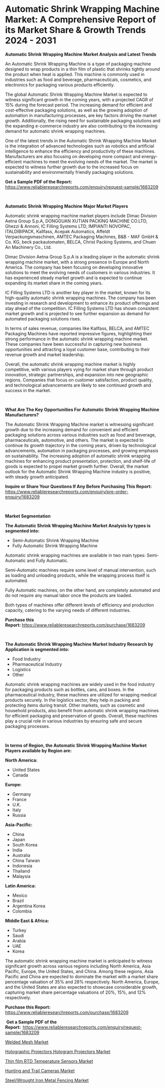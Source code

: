 <p><h1>Automatic Shrink Wrapping Machine Market: A Comprehensive Report of its Market Share & Growth Trends 2024 - 2031</h1></p><p><strong>Automatic Shrink Wrapping Machine Market Analysis and Latest Trends</strong></p>
<p><p>An Automatic Shrink Wrapping Machine is a type of packaging machine designed to wrap products in a thin film of plastic that shrinks tightly around the product when heat is applied. This machine is commonly used in industries such as food and beverage, pharmaceuticals, cosmetics, and electronics for packaging various products efficiently.</p><p>The global Automatic Shrink Wrapping Machine Market is expected to witness significant growth in the coming years, with a projected CAGR of 15% during the forecast period. The increasing demand for efficient and cost-effective packaging solutions, as well as the growing adoption of automation in manufacturing processes, are key factors driving the market growth. Additionally, the rising need for sustainable packaging solutions and the expanding e-commerce industry are also contributing to the increasing demand for automatic shrink wrapping machines.</p><p>One of the latest trends in the Automatic Shrink Wrapping Machine Market is the integration of advanced technologies such as robotics and artificial intelligence to enhance the efficiency and productivity of these machines. Manufacturers are also focusing on developing more compact and energy-efficient machines to meet the evolving needs of the market. The market is expected to witness further growth due to the increased focus on sustainability and environmentally friendly packaging solutions.</p></p>
<p><strong>Get a Sample PDF of the Report:&nbsp;</strong> <a href="https://www.reliableresearchreports.com/enquiry/request-sample/1683209">https://www.reliableresearchreports.com/enquiry/request-sample/1683209</a></p>
<p>&nbsp;</p>
<p><strong>Automatic Shrink Wrapping Machine Major Market Players</strong></p>
<p><p>Automatic shrink wrapping machine market players include Dimac Division Aetna Group S.p.A, DONGGUAN XUTIAN PACKING MACHINE CO.LTD, Ghezzi & Annoni, IC Filling Systems LTD, IMPIANTI NOVOPAC, ITALDIBIPACK, Kallfass, Acepak Automatics, Affeldt Verpackungsmaschinen, AMTEC Packaging Machines, B&B - MAF GmbH & Co. KG, beck packautomaten, BELCA, Christ Packing Systems, and Chuen An Machinery Co., Ltd.</p><p>Dimac Division Aetna Group S.p.A is a leading player in the automatic shrink wrapping machine market, with a strong presence in Europe and North America. The company has been focusing on developing innovative solutions to meet the evolving needs of customers in various industries. It has experienced steady market growth and is expected to continue expanding its market share in the coming years.</p><p>IC Filling Systems LTD is another key player in the market, known for its high-quality automatic shrink wrapping machines. The company has been investing in research and development to enhance its product offerings and stay ahead of the competition. IC Filling Systems LTD has shown consistent market growth and is projected to see further expansion as demand for automated packaging solutions rises.</p><p>In terms of sales revenue, companies like Kallfass, BELCA, and AMTEC Packaging Machines have reported impressive figures, highlighting their strong performance in the automatic shrink wrapping machine market. These companies have been successful in capturing new business opportunities and attracting a loyal customer base, contributing to their revenue growth and market leadership.</p><p>Overall, the automatic shrink wrapping machine market is highly competitive, with various players vying for market share through product innovation, strategic partnerships, and expansion into new geographic regions. Companies that focus on customer satisfaction, product quality, and technological advancements are likely to see continued growth and success in the market.</p></p>
<p>&nbsp;</p>
<p><strong>What Are The Key Opportunities For Automatic Shrink Wrapping Machine Manufacturers?</strong></p>
<p><p>The Automatic Shrink Wrapping Machine market is witnessing significant growth due to the increasing demand for convenient and efficient packaging solutions across various industries such as food and beverage, pharmaceuticals, automotive, and others. The market is expected to continue its growth trajectory in the coming years, driven by technological advancements, automation in packaging processes, and growing emphasis on sustainability. The increasing adoption of automatic shrink wrapping machines for enhancing product presentation, protection, and shelf-life of goods is expected to propel market growth further. Overall, the market outlook for the Automatic Shrink Wrapping Machine industry is positive, with steady growth anticipated.</p></p>
<p><strong>Inquire or Share Your Questions If Any Before Purchasing This Report:</strong> <a href="https://www.reliableresearchreports.com/enquiry/pre-order-enquiry/1683209">https://www.reliableresearchreports.com/enquiry/pre-order-enquiry/1683209</a></p>
<p>&nbsp;</p>
<p><strong>Market Segmentation</strong></p>
<p><strong>The Automatic Shrink Wrapping Machine Market Analysis by types is segmented into:</strong></p>
<p><ul><li>Semi-Automatic Shrink Wrapping Machine</li><li>Fully Automatic Shrink Wrapping Machine</li></ul></p>
<p><p>Automatic shrink wrapping machines are available in two main types: Semi-Automatic and Fully Automatic. </p><p>Semi-Automatic machines require some level of manual intervention, such as loading and unloading products, while the wrapping process itself is automated. </p><p>Fully Automatic machines, on the other hand, are completely automated and do not require any manual labor once the products are loaded. </p><p>Both types of machines offer different levels of efficiency and production capacity, catering to the varying needs of different industries.</p></p>
<p><strong>Purchase this Report:&nbsp;</strong><a href="https://www.reliableresearchreports.com/purchase/1683209">https://www.reliableresearchreports.com/purchase/1683209</a></p>
<p>&nbsp;</p>
<p><strong>The Automatic Shrink Wrapping Machine Market Industry Research by Application is segmented into:</strong></p>
<p><ul><li>Food Industry</li><li>Pharmaceutical Industry</li><li>Logistics</li><li>Other</li></ul></p>
<p><p>Automatic shrink wrapping machines are widely used in the food industry for packaging products such as bottles, cans, and boxes. In the pharmaceutical industry, these machines are utilized for wrapping medical products securely. In the logistics sector, they help in packing and protecting items during transit. Other markets, such as cosmetic and household products, also benefit from automatic shrink wrapping machines for efficient packaging and preservation of goods. Overall, these machines play a crucial role in various industries by ensuring safe and secure packaging processes.</p></p>
<p>&nbsp;</p>
<p><strong>In terms of Region, the Automatic Shrink Wrapping Machine Market Players available by Region are:</strong></p>
<p>
    <p> <strong> North America: </strong>
        <ul>
            <li>United States</li>
            <li>Canada</li>
        </ul>
        </p> 
    <p> <strong> Europe: </strong>
        <ul>
            <li>Germany</li>
            <li>France</li>
            <li>U.K.</li>
            <li>Italy</li>
            <li>Russia</li>
        </ul>
        </p> 
    <p> <strong> Asia-Pacific: </strong>
        <ul>
            <li>China</li>
            <li>Japan</li>
            <li>South Korea</li>
            <li>India</li>
            <li>Australia</li>
            <li>China Taiwan</li>
            <li>Indonesia</li>
            <li>Thailand</li>
            <li>Malaysia</li>
        </ul>
        </p> 
    <p> <strong> Latin America: </strong>
        <ul>
            <li>Mexico</li>
            <li>Brazil</li>
            <li>Argentina Korea</li>
            <li>Colombia</li>
        </ul>
        </p> 
    <p> <strong> Middle East & Africa: </strong>
        <ul>
            <li>Turkey</li>
            <li>Saudi</li>
            <li>Arabia</li>
            <li>UAE</li>
            <li>Korea</li>
        </ul>
    </p>
    </p>
<p><p>The automatic shrink wrapping machine market is anticipated to witness significant growth across various regions including North America, Asia Pacific, Europe, the United States, and China. Among these regions, Asia Pacific and China are expected to dominate the market with a market share percentage valuation of 35% and 28% respectively. North America, Europe, and the United States are also expected to showcase considerable growth, capturing market share percentage valuations of 20%, 15%, and 12% respectively.</p></p>
<p><strong>Purchase this Report: </strong><a href="https://www.reliableresearchreports.com/purchase/1683209">https://www.reliableresearchreports.com/purchase/1683209</a></p>
<p>&nbsp;<strong>Get a Sample PDF of the Report:&nbsp;&nbsp;</strong><a href="https://www.reliableresearchreports.com/enquiry/request-sample/1683209">https://www.reliableresearchreports.com/enquiry/request-sample/1683209</a></p>
<p><strong></strong></p>
<p><p><a href="https://github.com/prosalinda88/Market-Research-Report-List-3/blob/main/welded-mesh-market.md">Welded Mesh Market</a></p><p><a href="https://medium.com/@sarahhopkins94/holographic-projectors-hologram-projectors-market-insight-market-trends-growth-forecasted-from-a184679051f9">Holographic Projectors Hologram Projectors Market</a></p><p><a href="https://medium.com/@elizabethalexander97/thin-film-rtd-temperature-sensors-market-competitive-analysis-market-trends-and-forecast-to-2031-b02b8fcc00da">Thin film RTD Temperature Sensors Market</a></p><p><a href="https://medium.com/@elizabethalexander97/analyzing-hunting-and-trail-cameras-market-global-industry-perspective-and-forecast-2024-to-2031-6f1946b752dd">Hunting and Trail Cameras Market</a></p><p><a href="https://github.com/globismark/Market-Research-Report-List-2/blob/main/steelwrought-iron-metal-fencing-market.md">Steel/Wrought Iron Metal Fencing Market</a></p></p>